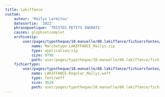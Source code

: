 ```yaml
---
title: Lakiffance
custom:
    auteur: 'Maïlys Larmitou'
    datesortie: '2022'
    phrasepoetique: 'TRISTES PETITS INGRATS'
    casses: glyphsetcomplet
    archivezip:
        user/pages/typotheque/10.manuelle/08.lakiffance/fichiersfontes/Marchetypo-LAKIFFANCE_Maïlys.zip:
            name: Marchetypo-LAKIFFANCE_Maïlys.zip
            type: application/zip
            size: 9798
            path: user/pages/typotheque/10.manuelle/08.lakiffance/fichiersfontes/Marchetypo-LAKIFFANCE_Maïlys.zip
    fichiertypo:
        user/pages/typotheque/10.manuelle/08.lakiffance/fichiersfontes/LAKIFFANCE-Regular_Maïlys.woff:
            name: LAKIFFANCE-Regular_Maïlys.woff
            type: font/woff
            size: 3628
            path: user/pages/typotheque/10.manuelle/08.lakiffance/fichiersfontes/LAKIFFANCE-Regular_Maïlys.woff
---
```


